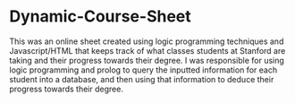 # Dynamic-Course-Sheet
This was an online sheet created using logic programming techniques and Javascript/HTML that keeps track of what classes students at Stanford are taking and their progress towards their degree. I was responsible for using logic programming and prolog to query the inputted information for each student into a database, and then using that information to deduce their progress towards their degree.
